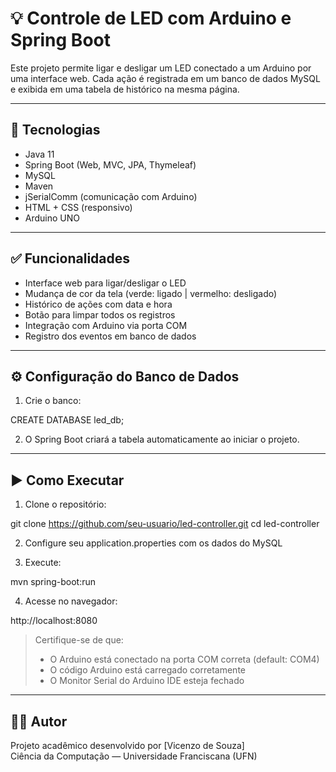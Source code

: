# 💡 Controle de LED com Arduino e Spring Boot

Este projeto permite ligar e desligar um LED conectado a um Arduino por uma interface web. Cada ação é registrada em um banco de dados MySQL e exibida em uma tabela de histórico na mesma página.

---

## 🔧 Tecnologias

- Java 11  
- Spring Boot (Web, MVC, JPA, Thymeleaf)  
- MySQL  
- Maven  
- jSerialComm (comunicação com Arduino)  
- HTML + CSS (responsivo)  
- Arduino UNO  

---

## ✅ Funcionalidades

- Interface web para ligar/desligar o LED  
- Mudança de cor da tela (verde: ligado | vermelho: desligado)  
- Histórico de ações com data e hora  
- Botão para limpar todos os registros  
- Integração com Arduino via porta COM  
- Registro dos eventos em banco de dados  

---

## ⚙️ Configuração do Banco de Dados

1. Crie o banco:

CREATE DATABASE led_db;

2. O Spring Boot criará a tabela automaticamente ao iniciar o projeto.

---

## ▶️ Como Executar

1. Clone o repositório:

git clone https://github.com/seu-usuario/led-controller.git
cd led-controller

2. Configure seu application.properties com os dados do MySQL

3. Execute:

mvn spring-boot:run

4. Acesse no navegador:

http://localhost:8080

> Certifique-se de que:
> - O Arduino está conectado na porta COM correta (default: COM4)  
> - O código Arduino está carregado corretamente  
> - O Monitor Serial do Arduino IDE esteja fechado

---

## 👨‍💻 Autor

Projeto acadêmico desenvolvido por [Vicenzo de Souza]  
Ciência da Computação — Universidade Franciscana (UFN)
